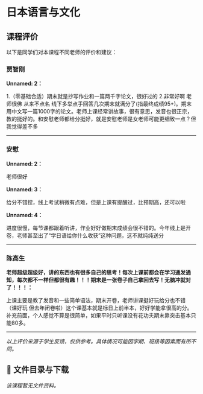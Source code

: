 # 日本语言与文化

## 课程评价

以下是同学们对本课程不同老师的评价和建议：

### 贾智刚

**Unnamed: 2：**

1.（零基础合适）期末就是抄写作业和一篇两千字论文，很好过的
2.非常好啊  老师很佛 从来不点名 线下多举点手回答几次期末就满分了(指最终成绩95+)。期末用中文写一篇1000字的论文。老师上课经常讲故事，很有意思，发音也很正宗，教的挺好的。和安慰老师都给分挺好，就是安慰老师是女老师可能更细致一点？但我觉得差不多

---

### 安慰

**Unnamed: 2：**

老师很好

**Unnamed: 3：**

给分不错捏，线上考试稍微有点难，但是上课有提醒过，比预期高，还可以啦

**Unnamed: 4：**

进度很慢，每节课都跟着听讲，作业好好做期末成绩会很不错的。今年线上是开卷，老师甚至出了“学日语给你什么收获”这种问题，这不就纯纯送分

---

### 陈高生

**老师超级超级好，讲的东西也有很多自己的思考！每次上课前都会在学习通发通知，每次都不一样但都很有趣！！！期末是一张卷子自己拿回去写！无脑冲就对了！！！：**

上课主要是教了发音和一些简单语法，期末开卷，老师讲课挺好玩给分也不错 （课好玩 但去年闭卷啦）这个课基本就是标日上前半本，好好学能拿很高的分。 补充前面，个人感觉不算是很简单，如果平时只听课没有花功夫期末靠突击基本只能80多。

---

*以上评价来源于学生反馈，仅供参考。具体情况可能因学期、班级等因素而有所不同。*
## 📄 文件目录与下载

_该课程暂无文件资料。_
